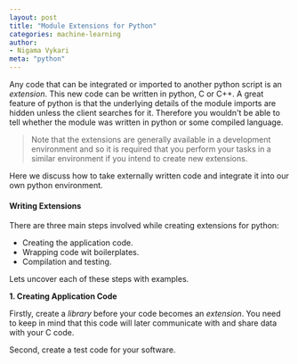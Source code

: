 ```yaml
---
layout: post
title: "Module Extensions for Python"
categories: machine-learning
author:
- Nigama Vykari 
meta: "python"
---
```


Any code that can be integrated or imported to another python script is an *extension*. This new code can be written in python, C or C++. A great feature of python is that the underlying details of the module imports are hidden unless the client searches for it. Therefore you wouldn't be able to tell whether the module was written in python or some compiled language. 

> Note that the extensions are generally available in a development environment and so it is required that you perform your tasks in a similar environment if you intend to create new extensions. 

Here we discuss how to take externally written code and integrate it into our own python environment.

#### **Writing Extensions**

There are three main steps involved while creating extensions for python:

- Creating the application code.
- Wrapping code wit boilerplates.
- Compilation and testing.

Lets uncover each of these steps with examples.

**1. Creating Application Code**

Firstly, create a *library* before your code becomes an *extension*. You need to keep in mind that this code will later communicate with and share data with your C code. 


Second, create a test code for your software. 